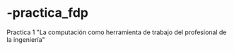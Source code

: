 # -practica_fdp
Practica 1 "La computación como herramienta de trabajo del profesional de la ingeniería"
